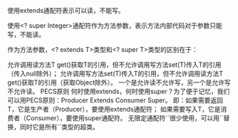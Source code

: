 使用extends通配符表示可以读，不能写。

使用<? super Integer>通配符作为方法参数，表示方法内部代码对于参数只能写，不能读。



作为方法参数，<? extends T>类型和<? super T>类型的区别在于：

<? extends T>允许调用读方法T get()获取T的引用，但不允许调用写方法set(T)传入T的引用（传入null除外）；
<? super T>允许调用写方法set(T)传入T的引用，但不允许调用读方法T get()获取T的引用（获取Object除外）。

一个是允许读不允许写，另一个是允许写不允许读。



PECS原则
何时使用extends，何时使用super？为了便于记忆，我们可以用PECS原则：Producer Extends Consumer Super。

即：如果需要返回T，它是生产者（Producer），要使用extends通配符；
如果需要写入T，它是消费者（Consumer），要使用super通配符。



无限定通配符`<?>`很少使用，可以用`<T>`替换，同时它是所有`<T>`类型的超类。